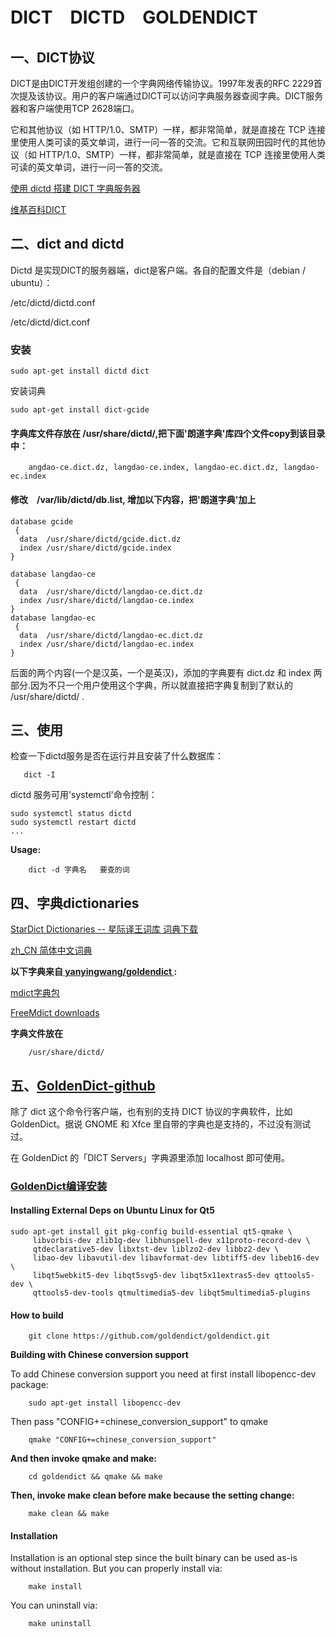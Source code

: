 
#  DICT　DICTD　GOLDENDICT

## 一、DICT协议

DICT是由DICT开发组创建的一个字典网络传输协议。1997年发表的RFC 2229首次提及该协议。用户的客户端通过DICT可以访问字典服务器查阅字典。DICT服务器和客户端使用TCP 2628端口。 

它和其他协议（如 HTTP/1.0、SMTP）一样，都非常简单，就是直接在 TCP 连接里使用人类可读的英文单词，进行一问一答的交流。它和互联网田园时代的其他协议（如 HTTP/1.0、SMTP）一样，都非常简单，就是直接在 TCP 连接里使用人类可读的英文单词，进行一问一答的交流。

[使用 dictd 搭建 DICT 字典服务器](https://wzyboy.im/post/1237.html)

[维基百科DICT](https://zh.wikipedia.org/zh-cn/DICT)

## 二、dict and dictd

Dictd 是实现DICT的服务器端，dict是客户端。各自的配置文件是（debian / ubuntu）：

/etc/dictd/dictd.conf

/etc/dictd/dict.conf

### 安装

    sudo apt-get install dictd dict

安装词典

    sudo apt-get install dict-gcide
    
#### 字典库文件存放在 /usr/share/dictd/,把下面'朗道字典'库四个文件copy到该目录中：

        angdao-ce.dict.dz, langdao-ce.index, langdao-ec.dict.dz, langdao-ec.index
        
#### 修改　/var/lib/dictd/db.list, 增加以下内容，把'朗道字典'加上
```
database gcide
 {
  data  /usr/share/dictd/gcide.dict.dz
  index /usr/share/dictd/gcide.index
}

database langdao-ce
 {
  data  /usr/share/dictd/langdao-ce.dict.dz
  index /usr/share/dictd/langdao-ce.index
}
database langdao-ec 
 {
  data  /usr/share/dictd/langdao-ec.dict.dz
  index /usr/share/dictd/langdao-ec.index
}

```
后面的两个内容(一个是汉英，一个是英汉)，添加的字典要有 dict.dz 和 index 两部分.因为不只一个用户使用这个字典，所以就直接把字典复制到了默认的 /usr/share/dictd/ .

##  三、使用

检查一下dictd服务是否在运行并且安装了什么数据库：

       dict -I

dictd 服务可用'systemctl'命令控制：
```
sudo systemctl status dictd
sudo systemctl restart dictd
...
```
**Usage:**

        dict -d 字典名   要查的词
        
## 四、字典dictionaries

[](https://www.aliyundrive.com/drive/folder/62e1239b00371943d8e94aeeaa6d617b8c55bd42)

[StarDict Dictionaries -- 星际译王词库 词典下载](http://download.huzheng.org/)

[zh_CN 简体中文词典](http://download.huzheng.org/zh_CN/)

**以下字典来自[ yanyingwang/goldendict ](https://github.com/yanyingwang/goldendict):**

[mdict字典包](http://louischeung.top:225/)

[FreeMdict downloads](https://downloads.freemdict.com/)

**字典文件放在**

        /usr/share/dictd/

## 五、[GoldenDict-github](https://github.com/goldendict/goldendict)

除了 dict 这个命令行客户端，也有别的支持 DICT 协议的字典软件，比如 GoldenDict。据说 GNOME 和 Xfce 里自带的字典也是支持的，不过没有测试过。

在 GoldenDict 的「DICT Servers」字典源里添加 localhost 即可使用。

### [GoldenDict编译安装](https://github.com/goldendict/goldendict/blob/master/README.md)

#### Installing External Deps on Ubuntu Linux for Qt5
```
sudo apt-get install git pkg-config build-essential qt5-qmake \
     libvorbis-dev zlib1g-dev libhunspell-dev x11proto-record-dev \
     qtdeclarative5-dev libxtst-dev liblzo2-dev libbz2-dev \
     libao-dev libavutil-dev libavformat-dev libtiff5-dev libeb16-dev \
     libqt5webkit5-dev libqt5svg5-dev libqt5x11extras5-dev qttools5-dev \
     qttools5-dev-tools qtmultimedia5-dev libqt5multimedia5-plugins
```
#### How to build

        git clone https://github.com/goldendict/goldendict.git
    
**Building with Chinese conversion support**

To add Chinese conversion support you need at first install libopencc-dev package:

        sudo apt-get install libopencc-dev

Then pass "CONFIG+=chinese_conversion_support" to qmake

        qmake "CONFIG+=chinese_conversion_support"
        
**And then invoke qmake and make:**

        cd goldendict && qmake && make
        
**Then, invoke make clean before make because the setting change:**

        make clean && make

#### Installation

Installation is an optional step since the built binary can be used as-is without installation. But you can properly install via:

        make install

You can uninstall via:

        make uninstall


